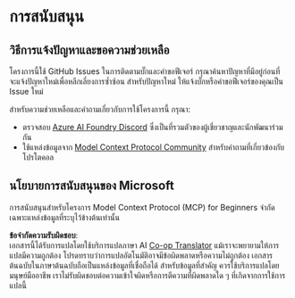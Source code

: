 <!--
CO_OP_TRANSLATOR_METADATA:
{
  "original_hash": "b3cffaf217113101e21eba532be806ea",
  "translation_date": "2025-05-20T21:33:55+00:00",
  "source_file": "SUPPORT.md",
  "language_code": "th"
}
-->
# การสนับสนุน

## วิธีการแจ้งปัญหาและขอความช่วยเหลือ  

โครงการนี้ใช้ GitHub Issues ในการติดตามบั๊กและคำขอฟีเจอร์ กรุณาค้นหาปัญหาที่มีอยู่ก่อนที่จะแจ้งปัญหาใหม่เพื่อหลีกเลี่ยงการซ้ำซ้อน สำหรับปัญหาใหม่ ให้แจ้งบั๊กหรือคำขอฟีเจอร์ของคุณเป็น Issue ใหม่

สำหรับความช่วยเหลือและคำถามเกี่ยวกับการใช้โครงการนี้ กรุณา:
- ตรวจสอบ [Azure AI Foundry Discord](https://discord.com/invite/ByRwuEEgH4) ซึ่งเป็นที่รวมตัวของผู้เชี่ยวชาญและนักพัฒนาร่วมกัน
- ใช้แหล่งข้อมูลจาก [Model Context Protocol Community](https://modelcontextprotocol.io/community/) สำหรับคำถามที่เกี่ยวข้องกับโปรโตคอล

## นโยบายการสนับสนุนของ Microsoft  

การสนับสนุนสำหรับโครงการ Model Context Protocol (MCP) for Beginners จำกัดเฉพาะแหล่งข้อมูลที่ระบุไว้ข้างต้นเท่านั้น

**ข้อจำกัดความรับผิดชอบ**:  
เอกสารนี้ได้รับการแปลโดยใช้บริการแปลภาษา AI [Co-op Translator](https://github.com/Azure/co-op-translator) แม้เราจะพยายามให้การแปลมีความถูกต้อง โปรดทราบว่าการแปลอัตโนมัติอาจมีข้อผิดพลาดหรือความไม่ถูกต้อง เอกสารต้นฉบับในภาษาต้นฉบับถือเป็นแหล่งข้อมูลที่เชื่อถือได้ สำหรับข้อมูลที่สำคัญ ควรใช้บริการแปลโดยมนุษย์มืออาชีพ เราไม่รับผิดชอบต่อความเข้าใจผิดหรือการตีความที่ผิดพลาดใด ๆ ที่เกิดจากการใช้การแปลนี้